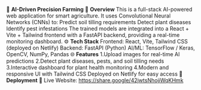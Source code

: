🌱 **AI-Driven Precision Farming**
📌  **Overview**
This is a full-stack AI-powered web application for smart agriculture.
It uses Convolutional Neural Networks (CNNs) to:
Predict soil tilling requirements
Detect plant diseases
Identify pest infestations
The trained models are integrated into a React + Vite + Tailwind frontend with a FastAPI backend, providing a real-time monitoring dashboard.
⚙ **Tech Stack**
Frontend: React, Vite, Tailwind CSS (deployed on Netlify)
Backend: FastAPI (Python)
AI/ML: TensorFlow / Keras, OpenCV, NumPy, Pandas
🌐 **Features**
1.Upload images for real-time AI predictions
2.Detect plant diseases, pests, and soil tilling needs
3.Interactive dashboard for plant health monitoring
4.Modern and responsive UI with Tailwind CSS
Deployed on Netlify for easy access
🚀 **Deployment**
🔗 Live Website: https://share.google/42jwtsNhojiWqKHmk 
